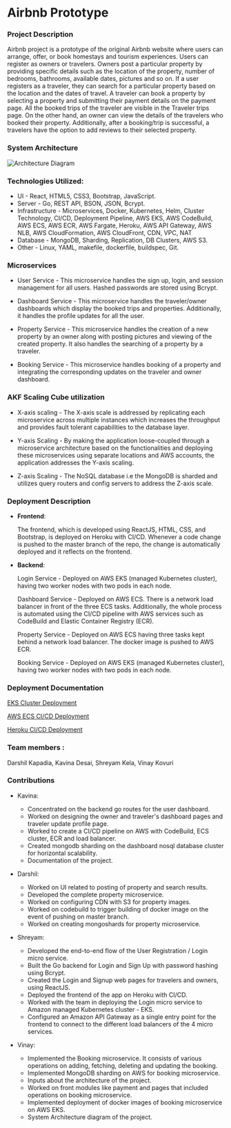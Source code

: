 # Airbnb Prototype


### Project Description

Airbnb project is a prototype of the original Airbnb website where users can arrange, offer, or book homestays and tourism experiences. Users can register as owners or travelers. Owners post a particular property by providing specific details such as the location of the property, number of bedrooms, bathrooms, available dates, pictures and so on. If a user registers as a traveler, they can search for a particular property based on the location and the dates of travel. A traveler can book a property by selecting a property and submitting their payment details on the payment page. All the booked trips of the traveler are visible in the Traveler trips page. On the other hand, an owner can view the details of the travelers who booked their property. Additionally, after a booking/trip is successful, a travelers have the option to add reviews to their selected property.


### System Architecture

![Architecture Diagram](https://github.com/nguyensjsu/fa19-281-tech-phantoms/blob/master/Photos/AWS%20Network%20Diagram.png)


### Technologies Utilized:

- UI - React, HTML5, CSS3, Bootstrap, JavaScript.
- Server - Go, REST API, BSON, JSON, Bcrypt.
- Infrastructure - Microservices, Docker, Kubernetes, Helm, Cluster Technology, CI/CD, Deployment Pipeline, AWS EKS, AWS CodeBuild, AWS ECS, AWS ECR, AWS Fargate, Heroku, AWS API Gateway, AWS NLB, AWS CloudFormation, AWS CloudFront, CDN, VPC, NAT
- Database - MongoDB, Sharding, Replication, DB Clusters, AWS S3.
- Other - Linux, YAML, makefile, dockerfile, buildspec, Git.

### Microservices

- User Service - This microservice handles the sign up, login, and session management for all users. Hashed passwords are stored using Bcrypt.

- Dashboard Service - This microservice handles the traveler/owner dashboards which display the booked trips and properties. Additionally, it handles the profile updates for all the user. 

- Property Service - This microservice handles the creation of a new property by an owner along with posting pictures and viewing of the created property. It also handles the searching of a property by a traveler.

- Booking Service - This microservice handles booking of a property and integrating the corresponding updates on the traveler and owner dashboard.


### AKF Scaling Cube utilization

- X-axis scaling - The X-axis scale is addressed by replicating each microservice across multiple instances which increases the throughput and provides fault tolerant capabilities to the database layer.

- Y-axis Scaling - By making the application loose-coupled through a microservice architecture based on the functionalities and deploying these microservices using separate locations and AWS accounts, the application addresses the Y-axis scaling.

- Z-axis Scaling - The NoSQL database i.e the MongoDB is sharded and utilizes query routers and config servers to address the Z-axis scale.


### Deployment Description

- **Frontend**:

	The frontend, which is developed using ReactJS, HTML, CSS, and Bootstrap, is deployed on Heroku with CI/CD. Whenever a code change is pushed to the master branch of the repo, the change is automatically deployed and it reflects on the frontend.

- **Backend**:

	Login Service - Deployed on AWS EKS (managed Kubernetes cluster), having two worker nodes with two pods in each node.

	Dashboard Service - Deployed on AWS ECS. There is a network load balancer in front of the three ECS tasks. Additionally, the whole process is automated using the CI/CD pipeline with AWS services such as CodeBuild and Elastic Container Registry (ECR).

	Property Service - Deployed on AWS ECS having three tasks kept behind a network load balancer. The docker image is pushed to AWS ECR.
	
	Booking Service - Deployed on AWS EKS (managed Kubernetes cluster), having two worker nodes with two pods in each node.


### Deployment Documentation 

[EKS Cluster Deployment](https://github.com/nguyensjsu/fa19-281-tech-phantoms/blob/master/eks-cluster-deployment.md)

[AWS ECS CI/CD Deployment](https://github.com/nguyensjsu/fa19-281-tech-phantoms/blob/master/aws-ecs-ci-cd-deplyment.md)

[Heroku CI/CD Deployment](https://github.com/nguyensjsu/fa19-281-tech-phantoms/blob/master/heroku-cicd.md)


### Team members :

Darshil Kapadia, Kavina Desai, Shreyam Kela, Vinay Kovuri


### Contributions

- Kavina:
	- Concentrated on the backend go routes for the user dashboard.
    - Worked on designing the owner and traveler's dashboard pages and traveler update profile page.
    - Worked to create a CI/CD pipeline on AWS with CodeBuild, ECS cluster, ECR and load balancer.
    - Created mongodb sharding on the dashboard nosql database cluster for horizontal scalability.
    - Documentation of the project.

- Darshil:
	- Worked on UI related to posting of property and search results.
	- Developed the complete property microservice.
	- Worked on configuring CDN with S3 for property images.
	- Worked on codebuild to trigger building of docker image on the event of pushing on master branch.
	- Worked on creating mongoshards for property microservice.

- Shreyam:
	- Developed the end-to-end flow of the User Registration / Login micro service. 
	- Built the Go backend for Login and Sign Up with password hashing using Bcrypt.  
	- Created the Login and Signup web pages for travelers and owners, using ReactJS. 
	- Deployed the frontend of the app on Heroku with CI/CD.  
	- Worked with the team in deploying the Login micro service to Amazon managed Kubernetes cluster - EKS. 
	- Configured an Amazon API Gateway as a single entry point for the frontend to connect to the different load balancers of the 4 micro services.

- Vinay:
	- Implemented the Booking microservice. It consists of various operations on adding, fetching, deleting and updating the booking.
	- Implemented MongoDB sharding on AWS for booking microservice.
	- Inputs about the architecture of the project.
	- Worked on front modules like payment and pages that included operations on booking microservice.
 	- Implemented deployment of docker images of booking microservice on AWS EKS.
	- System Architecture diagram of the project.
